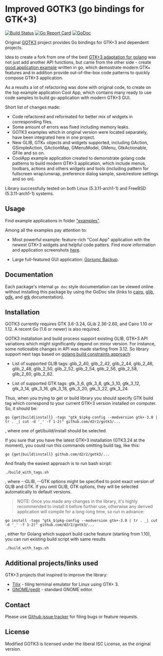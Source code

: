 Improved GOTK3 (go bindings for GTK+3)
======================================

[![Build Status](https://travis-ci.org/d2r2/gotk3.svg?branch=master)](https://travis-ci.org/d2r2/gotk3)
[![Go Report Card](https://goreportcard.com/badge/github.com/d2r2/gotk3)](https://goreportcard.com/report/github.com/d2r2/gotk3)
[![GoDoc](https://godoc.org/github.com/d2r2/gotk3?status.svg)](https://godoc.org/github.com/d2r2/gotk3)
<!--
[![Coverage Status](https://coveralls.io/repos/d2r2/gotk3/badge.svg?branch=master)](https://coveralls.io/r/d2r2/gotk3?branch=master)
-->


Original [GOTK3](https://godoc.org/github.com/gotk3/gotk3) project provides Go bindings for GTK+3 and dependent
projects.

Idea to create a fork from one of the best
[GTK+3 adaptation for golang](https://godoc.org/github.com/gotk3) was
not just add another API functions, but came from the other side - create
[good application example](https://github.com/d2r2/gotk3/tree/master/examples/cool_app)
written in go, which demostrate modern GTK+ features and in addition provide out-of-the-box code patterns
to quickly compose GTK+3 application.

As a results a lot of refactoring was done with original code, to create on
the top example application Cool App, which contains many ready to use code samples
to build go-application with modern GTK+3 GUI.

Short list of changes made:

- Code refactored and reformated for better mix of widgets in corresponding files.
- Some amount of errors was fixed including memory leaks.
- GOTK3 examples which in original version were located separately, have been integrated
here in one project.
- New GLIB, GTK+ objects and widgets supported, including GAction, GSimpleAction, GActionMap,
GMenuModel, GMenu, GtkActionable, GFile and so on.
- CoolApp example application created to demonstrate golang code patterns to build
modern GTK+3 application, which include menus, toolbars, actions and others
widgets and tools (including pattern for fullscreen wrap/unwrap, preference dialog sample,
save/restore settings and so on).

Library successfully tested on both Linux (5.3.11-arch1-1) and FreeBSD (5.3.11-arch1-1) systems.

Usage
------------

Find example applications in folder
["examples"](https://github.com/d2r2/gotk3/tree/master/examples).

Among all the examples pay attention to:

- Most powerful example: feature-rich "Cool App" application
with the newest GTK+3 widgets and helpful code patters. Find more information and
application screenshots [here](https://github.com/d2r2/gotk3/tree/master/examples/cool_app).

- Large full-featured GUI application: [Gorsync Backup](https://github.com/d2r2/go-rsync).


Documentation
-------------

Each package's internal `go doc` style documentation can be viewed
online without installing this package by using the GoDoc site (links
to [cairo](http://godoc.org/github.com/d2r2/gotk3/cairo),
[glib](http://godoc.org/github.com/d2r2/gotk3/glib),
[gdk](http://godoc.org/github.com/d2r2/gotk3/gdk), and
[gtk](http://godoc.org/github.com/d2r2/gotk3/gtk) documentation).


Installation
------------

GOTK3 currently requires GTK 3.6-3.24, GLib 2.36-2.60, and
Cairo 1.10 or 1.12. A recent Go (1.6 or newer) is also required.

GOTK3 installation and build process support existing GLIB, GTK+3 API variations which might
significantly depend on minor version. For instance, some noticeable changes in API was
made starting from 3.12. So library support next tags
based on [golang build constraints approach](https://golang.org/pkg/go/build/#hdr-Build_Constraints):

* List of supported GLIB tags: glib_2_40, glib_2_42, glib_2_44, glib_2_46, glib_2_48, glib_2_50, glib_2_52, glib_2_54, glib_2_56, glib_2_58, glib_2_60, glib_2_62.

* List of supported GTK tags: gtk_3_6, gtk_3_8, gtk_3_10, gtk_3_12, gtk_3_14, gtk_3_16, gtk_3_18, gtk_3_20, gtk_3_22, gtk_3_24.

Thus, when you trying to get or build library you should specify GTK build tag which correspond
to your current GTK+3 version installed on computer. So, it should be:
```
go {get|build|install} -tags "gtk_$(pkg-config --modversion gtk+-3.0 | tr . _| cut -d '_' -f 1-2)" github.com/d2r2/gotk3/...
```
, where one of get/build/install should be selected.

If you sure that you have the latest GTK+3 installation (GTK3.24 at the moment),
you could run this commands omitting build tag, like this:
```
go {get|build|install} github.com/d2r2/gotk3/...
```

And finally the easiest approach is to run bash script:
```
./build_with_tags.sh
```
, where --GLIB, --GTK options might be specified to point exact version of GLIB and GTK. If you omit GLIB, GTK options, they will be selected automatically to default versions.

> NOTE: Once you made any changes in the library, it's highly recommended to install it before further use,
otherwise any derived application will compile for a long-long time, so run in advance:
```
go install -tags "gtk_$(pkg-config --modversion gtk+-3.0 | tr . _| cut -d '_' -f 1-2)" github.com/d2r2/gotk3/...
```
, either for Golang which support build cache feature (starting from 1.10), you can run existing build script with same results
```
./build_with_tags.sh
```


Additional projects/links used
------------------------------

GTK+3 projects that inspired to improve the library:

- [Tilix](https://github.com/gnunn1/tilix) - tiling terminal emulator for Linux using GTK+ 3.
- [GNOME/gedit](https://github.com/GNOME/gedit) - standard GNOME editor.


Contact
-------

Please use [Github issue tracker](https://github.com/d2r2/gotk3/issues) for filing bugs or feature requests.


License
-------

Modified GOTK3 is licensed under the liberal ISC License, as the original version.

